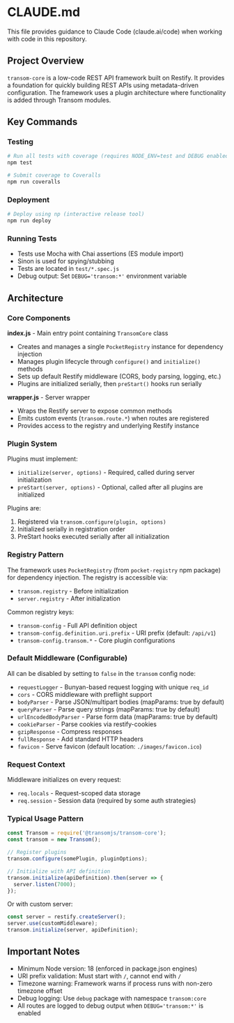 # CLAUDE.md

This file provides guidance to Claude Code (claude.ai/code) when working with code in this repository.

## Project Overview

`transom-core` is a low-code REST API framework built on Restify. It provides a foundation for quickly building REST APIs using metadata-driven configuration. The framework uses a plugin architecture where functionality is added through Transom modules.

## Key Commands

### Testing
```bash
# Run all tests with coverage (requires NODE_ENV=test and DEBUG enabled)
npm test

# Submit coverage to Coveralls
npm run coveralls
```

### Deployment
```bash
# Deploy using np (interactive release tool)
npm run deploy
```

### Running Tests
- Tests use Mocha with Chai assertions (ES module import)
- Sinon is used for spying/stubbing
- Tests are located in `test/*.spec.js`
- Debug output: Set `DEBUG='transom:*'` environment variable

## Architecture

### Core Components

**index.js** - Main entry point containing `TransomCore` class
- Creates and manages a single `PocketRegistry` instance for dependency injection
- Manages plugin lifecycle through `configure()` and `initialize()` methods
- Sets up default Restify middleware (CORS, body parsing, logging, etc.)
- Plugins are initialized serially, then `preStart()` hooks run serially

**wrapper.js** - Server wrapper
- Wraps the Restify server to expose common methods
- Emits custom events (`transom.route.*`) when routes are registered
- Provides access to the registry and underlying Restify instance

### Plugin System

Plugins must implement:
- `initialize(server, options)` - Required, called during server initialization
- `preStart(server, options)` - Optional, called after all plugins are initialized

Plugins are:
1. Registered via `transom.configure(plugin, options)`
2. Initialized serially in registration order
3. PreStart hooks executed serially after all initialization

### Registry Pattern

The framework uses `PocketRegistry` (from `pocket-registry` npm package) for dependency injection. The registry is accessible via:
- `transom.registry` - Before initialization
- `server.registry` - After initialization

Common registry keys:
- `transom-config` - Full API definition object
- `transom-config.definition.uri.prefix` - URI prefix (default: `/api/v1`)
- `transom-config.transom.*` - Core plugin configurations

### Default Middleware (Configurable)

All can be disabled by setting to `false` in the `transom` config node:
- `requestLogger` - Bunyan-based request logging with unique `req_id`
- `cors` - CORS middleware with preflight support
- `bodyParser` - Parse JSON/multipart bodies (mapParams: true by default)
- `queryParser` - Parse query strings (mapParams: true by default)
- `urlEncodedBodyParser` - Parse form data (mapParams: true by default)
- `cookieParser` - Parse cookies via restify-cookies
- `gzipResponse` - Compress responses
- `fullResponse` - Add standard HTTP headers
- `favicon` - Serve favicon (default location: `./images/favicon.ico`)

### Request Context

Middleware initializes on every request:
- `req.locals` - Request-scoped data storage
- `req.session` - Session data (required by some auth strategies)

### Typical Usage Pattern

```javascript
const Transom = require('@transomjs/transom-core');
const transom = new Transom();

// Register plugins
transom.configure(somePlugin, pluginOptions);

// Initialize with API definition
transom.initialize(apiDefinition).then(server => {
  server.listen(7000);
});
```

Or with custom server:
```javascript
const server = restify.createServer();
server.use(customMiddleware);
transom.initialize(server, apiDefinition);
```

## Important Notes

- Minimum Node version: 18 (enforced in package.json engines)
- URI prefix validation: Must start with `/`, cannot end with `/`
- Timezone warning: Framework warns if process runs with non-zero timezone offset
- Debug logging: Use `debug` package with namespace `transom:core`
- All routes are logged to debug output when `DEBUG='transom:*'` is enabled
